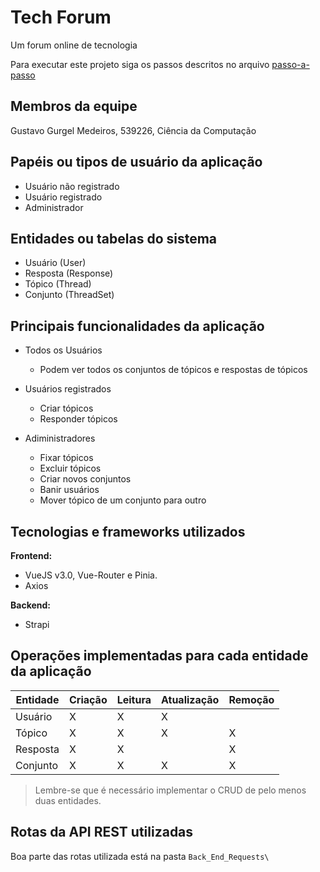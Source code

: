 # Tech Forum

Um forum online de tecnologia

Para executar este projeto siga os passos descritos no arquivo [passo-a-passo](passo-a-passo.md)

## Membros da equipe

Gustavo Gurgel Medeiros, 539226, Ciência da Computação

## Papéis ou tipos de usuário da aplicação

- Usuário não registrado
- Usuário registrado
- Administrador

## Entidades ou tabelas do sistema

- Usuário (User)
- Resposta (Response)
- Tópico (Thread)
- Conjunto (ThreadSet)

## Principais funcionalidades da aplicação

- Todos os Usuários

  - Podem ver todos os conjuntos de tópicos e respostas de tópicos

- Usuários registrados

  - Criar tópicos
  - Responder tópicos

- Adiministradores
  - Fixar tópicos
  - Excluir tópicos
  - Criar novos conjuntos
  - Banir usuários
  - Mover tópico de um conjunto para outro

## Tecnologias e frameworks utilizados

**Frontend:**

- VueJS v3.0, Vue-Router e Pinia.
- Axios

**Backend:**

- Strapi

## Operações implementadas para cada entidade da aplicação

| Entidade | Criação | Leitura | Atualização | Remoção |
| -------- | ------- | ------- | ----------- | ------- |
| Usuário  | X       | X       | X           |         |
| Tópico   | X       | X       | X           | X       |
| Resposta | X       | X       |             | X       |
| Conjunto | X       | X       | X           | X       |

> Lembre-se que é necessário implementar o CRUD de pelo menos duas entidades.

## Rotas da API REST utilizadas

Boa parte das rotas utilizada está na pasta `Back_End_Requests\`